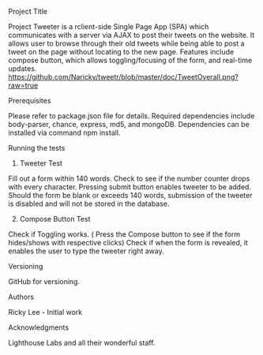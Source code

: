 Project Title


Project Tweeter is a rclient-side Single Page App (SPA) which communicates with a server via AJAX to post their tweets on the website. It allows user to browse through their old tweets while being able to post a tweet on the page without locating to the new page. Features include compose button, which allows toggling/focusing of the form, and real-time updates.
https://github.com/Naricky/tweetr/blob/master/doc/TweetOverall.png?raw=true

Prerequisites


Please refer to package.json file for details. Required dependencies include body-parser, chance, express, md5, and mongoDB. Dependencies can be installed via command npm install.


Running the tests


1. Tweeter Test

Fill out a form within 140 words. Check to see if the number counter drops with every character. Pressing submit button enables tweeter to be added. Should the form be blank or exceeds 140 words, submission of the tweeter is disabled and will not be stored in the database.


2. Compose Button Test

Check if Toggling works. ( Press the Compose button to see if the form hides/shows with respective clicks) Check if when the form is revealed, it enables the user to type the tweeter right away.


Versioning

GitHub for versioning.


Authors

Ricky Lee - Initial work


Acknowledgments

Lighthouse Labs and all their wonderful staff.
